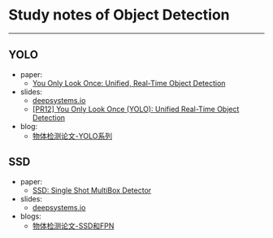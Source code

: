 # Study notes of Object Detection

----

## YOLO

* paper:
    * [You Only Look Once: Unified, Real-Time Object Detection](https://arxiv.org/abs/1506.02640)
* slides:
    * [deepsystems.io](https://docs.google.com/presentation/d/1aeRvtKG21KHdD5lg6Hgyhx5rPq_ZOsGjG5rJ1HP7BbA/pub?start=false&loop=false&delayms=3000&slide=id.p)
    * [[PR12] You Only Look Once (YOLO): Unified Real-Time Object Detection](https://www.slideshare.net/TaegyunJeon1/pr12-you-only-look-once-yolo-unified-realtime-object-detection)
* blog:
    * [物体检测论文-YOLO系列](http://hellodfan.com/2017/10/11/%E7%89%A9%E4%BD%93%E6%A3%80%E6%B5%8B%E8%AE%BA%E6%96%87-YOLO%E7%B3%BB%E5%88%97/)


## SSD

* paper:
    * [SSD: Single Shot MultiBox Detector](https://arxiv.org/abs/1512.02325)
* slides:
    * [deepsystems.io](https://docs.google.com/presentation/d/1rtfeV_VmdGdZD5ObVVpPDPIODSDxKnFSU0bsN_rgZXc/pub?start=false&loop=false&delayms=3000&slide=id.g179f601b72_0_51)
* blogs:
    * [物体检测论文-SSD和FPN](http://hellodfan.com/2017/10/14/%E7%89%A9%E4%BD%93%E6%A3%80%E6%B5%8B%E8%AE%BA%E6%96%87-SSD%E5%92%8CFPN/)

